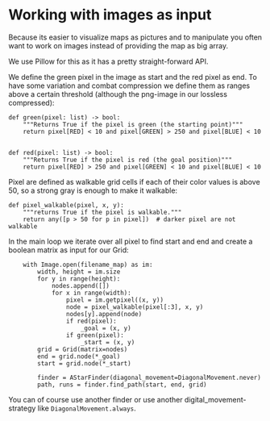 # Working with images as input
Because its easier to visualize maps as pictures and to manipulate you often want to work on images instead of providing the map as big array.

We use Pillow for this as it has a pretty straight-forward API.

We define the green pixel in the image as start and the red pixel as end. To have some variation and combat compression we define them as ranges above a certain threshold (although the png-image in our lossless compressed):

```
def green(pixel: list) -> bool: 
    """Returns True if the pixel is green (the starting point)"""
    return pixel[RED] < 10 and pixel[GREEN] > 250 and pixel[BLUE] < 10


def red(pixel: list) -> bool:
    """Returns True if the pixel is red (the goal position)"""
    return pixel[RED] > 250 and pixel[GREEN] < 10 and pixel[BLUE] < 10
```

Pixel are defined as walkable grid cells if each of their color values is above 50, so a strong gray is enough to make it walkable:

```
def pixel_walkable(pixel, x, y):
    """returns True if the pixel is walkable."""
    return any([p > 50 for p in pixel])  # darker pixel are not walkable
```

In the main loop we iterate over all pixel to find start and end and create a boolean matrix as input for our Grid:
```
    with Image.open(filename_map) as im:
        width, height = im.size
        for y in range(height):
            nodes.append([])
            for x in range(width):
                pixel = im.getpixel((x, y))
                node = pixel_walkable(pixel[:3], x, y)
                nodes[y].append(node)
                if red(pixel):
                    _goal = (x, y)
                if green(pixel):
                    _start = (x, y)
        grid = Grid(matrix=nodes)
        end = grid.node(*_goal)
        start = grid.node(*_start)

        finder = AStarFinder(diagonal_movement=DiagonalMovement.never)
        path, runs = finder.find_path(start, end, grid)
```
You can of course use another finder or use another digital_movement-strategy like `DiagonalMovement.always`.
